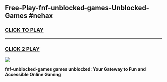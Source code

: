 
## Free-Play-fnf-unblocked-games-Unblocked-Games #nehax
<h3>
<a href="https://news.freeplayer.one?title=fnf-unblocked-games&ref=8M">CLICK TO PLAY</a></h3>
<hr>

<h3>
<a href="https://news.freeplayer.one?title=fnf-unblocked-games&ref=8M">CLICK 2 PLAY</a>
  
</h3>

<a href="https://news.freeplayer.one?title=fnf-unblocked-games&ref=8M"><img src="https://clearcache.store/games.png"></a>


**fnf-unblocked-games games unblocked: Your Gateway to Fun and Accessible Online Gaming**
